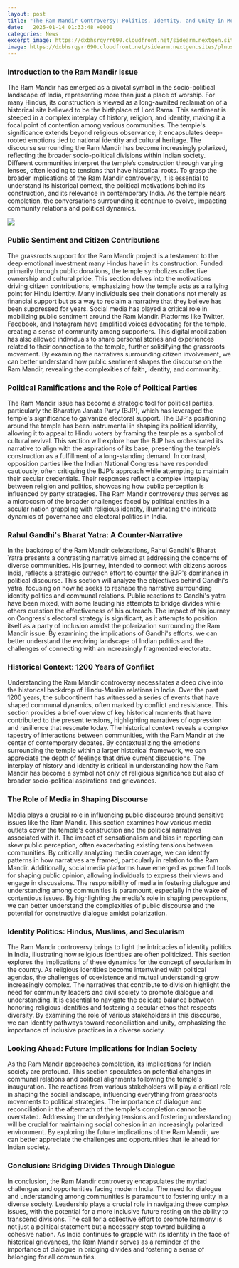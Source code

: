 ```yaml
---
layout: post
title: "The Ram Mandir Controversy: Politics, Identity, and Unity in Modern India"
date:   2025-01-14 01:33:48 +0000
categories: News
excerpt_image: https://dxbhsrqyrr690.cloudfront.net/sidearm.nextgen.sites/plnusealions.com/images/responsive_2023/default_image.png
image: https://dxbhsrqyrr690.cloudfront.net/sidearm.nextgen.sites/plnusealions.com/images/responsive_2023/default_image.png
---
```


### Introduction to the Ram Mandir Issue
The Ram Mandir has emerged as a pivotal symbol in the socio-political landscape of India, representing more than just a place of worship. For many Hindus, its construction is viewed as a long-awaited reclamation of a historical site believed to be the birthplace of Lord Rama. This sentiment is steeped in a complex interplay of history, religion, and identity, making it a focal point of contention among various communities. The temple's significance extends beyond religious observance; it encapsulates deep-rooted emotions tied to national identity and cultural heritage.
The discourse surrounding the Ram Mandir has become increasingly polarized, reflecting the broader socio-political divisions within Indian society. Different communities interpret the temple’s construction through varying lenses, often leading to tensions that have historical roots. To grasp the broader implications of the Ram Mandir controversy, it is essential to understand its historical context, the political motivations behind its construction, and its relevance in contemporary India. As the temple nears completion, the conversations surrounding it continue to evolve, impacting community relations and political dynamics.

![](https://dxbhsrqyrr690.cloudfront.net/sidearm.nextgen.sites/plnusealions.com/images/responsive_2023/default_image.png)
### Public Sentiment and Citizen Contributions
The grassroots support for the Ram Mandir project is a testament to the deep emotional investment many Hindus have in its construction. Funded primarily through public donations, the temple symbolizes collective ownership and cultural pride. This section delves into the motivations driving citizen contributions, emphasizing how the temple acts as a rallying point for Hindu identity. Many individuals see their donations not merely as financial support but as a way to reclaim a narrative that they believe has been suppressed for years.
Social media has played a critical role in mobilizing public sentiment around the Ram Mandir. Platforms like Twitter, Facebook, and Instagram have amplified voices advocating for the temple, creating a sense of community among supporters. This digital mobilization has also allowed individuals to share personal stories and experiences related to their connection to the temple, further solidifying the grassroots movement. By examining the narratives surrounding citizen involvement, we can better understand how public sentiment shapes the discourse on the Ram Mandir, revealing the complexities of faith, identity, and community.
### Political Ramifications and the Role of Political Parties
The Ram Mandir issue has become a strategic tool for political parties, particularly the Bharatiya Janata Party (BJP), which has leveraged the temple's significance to galvanize electoral support. The BJP's positioning around the temple has been instrumental in shaping its political identity, allowing it to appeal to Hindu voters by framing the temple as a symbol of cultural revival. This section will explore how the BJP has orchestrated its narrative to align with the aspirations of its base, presenting the temple’s construction as a fulfillment of a long-standing demand.
In contrast, opposition parties like the Indian National Congress have responded cautiously, often critiquing the BJP’s approach while attempting to maintain their secular credentials. Their responses reflect a complex interplay between religion and politics, showcasing how public perception is influenced by party strategies. The Ram Mandir controversy thus serves as a microcosm of the broader challenges faced by political entities in a secular nation grappling with religious identity, illuminating the intricate dynamics of governance and electoral politics in India.
### Rahul Gandhi's Bharat Yatra: A Counter-Narrative
In the backdrop of the Ram Mandir celebrations, Rahul Gandhi's Bharat Yatra presents a contrasting narrative aimed at addressing the concerns of diverse communities. His journey, intended to connect with citizens across India, reflects a strategic outreach effort to counter the BJP's dominance in political discourse. This section will analyze the objectives behind Gandhi's yatra, focusing on how he seeks to reshape the narrative surrounding identity politics and communal relations.
Public reactions to Gandhi's yatra have been mixed, with some lauding his attempts to bridge divides while others question the effectiveness of his outreach. The impact of his journey on Congress's electoral strategy is significant, as it attempts to position itself as a party of inclusion amidst the polarization surrounding the Ram Mandir issue. By examining the implications of Gandhi's efforts, we can better understand the evolving landscape of Indian politics and the challenges of connecting with an increasingly fragmented electorate.
### Historical Context: 1200 Years of Conflict
Understanding the Ram Mandir controversy necessitates a deep dive into the historical backdrop of Hindu-Muslim relations in India. Over the past 1200 years, the subcontinent has witnessed a series of events that have shaped communal dynamics, often marked by conflict and resistance. This section provides a brief overview of key historical moments that have contributed to the present tensions, highlighting narratives of oppression and resilience that resonate today.
The historical context reveals a complex tapestry of interactions between communities, with the Ram Mandir at the center of contemporary debates. By contextualizing the emotions surrounding the temple within a larger historical framework, we can appreciate the depth of feelings that drive current discussions. The interplay of history and identity is critical in understanding how the Ram Mandir has become a symbol not only of religious significance but also of broader socio-political aspirations and grievances.
### The Role of Media in Shaping Discourse
Media plays a crucial role in influencing public discourse around sensitive issues like the Ram Mandir. This section examines how various media outlets cover the temple's construction and the political narratives associated with it. The impact of sensationalism and bias in reporting can skew public perception, often exacerbating existing tensions between communities. By critically analyzing media coverage, we can identify patterns in how narratives are framed, particularly in relation to the Ram Mandir.
Additionally, social media platforms have emerged as powerful tools for shaping public opinion, allowing individuals to express their views and engage in discussions. The responsibility of media in fostering dialogue and understanding among communities is paramount, especially in the wake of contentious issues. By highlighting the media's role in shaping perceptions, we can better understand the complexities of public discourse and the potential for constructive dialogue amidst polarization.
### Identity Politics: Hindus, Muslims, and Secularism
The Ram Mandir controversy brings to light the intricacies of identity politics in India, illustrating how religious identities are often politicized. This section explores the implications of these dynamics for the concept of secularism in the country. As religious identities become intertwined with political agendas, the challenges of coexistence and mutual understanding grow increasingly complex.
The narratives that contribute to division highlight the need for community leaders and civil society to promote dialogue and understanding. It is essential to navigate the delicate balance between honoring religious identities and fostering a secular ethos that respects diversity. By examining the role of various stakeholders in this discourse, we can identify pathways toward reconciliation and unity, emphasizing the importance of inclusive practices in a diverse society.
### Looking Ahead: Future Implications for Indian Society
As the Ram Mandir approaches completion, its implications for Indian society are profound. This section speculates on potential changes in communal relations and political alignments following the temple's inauguration. The reactions from various stakeholders will play a critical role in shaping the social landscape, influencing everything from grassroots movements to political strategies.
The importance of dialogue and reconciliation in the aftermath of the temple's completion cannot be overstated. Addressing the underlying tensions and fostering understanding will be crucial for maintaining social cohesion in an increasingly polarized environment. By exploring the future implications of the Ram Mandir, we can better appreciate the challenges and opportunities that lie ahead for Indian society.
### Conclusion: Bridging Divides Through Dialogue
In conclusion, the Ram Mandir controversy encapsulates the myriad challenges and opportunities facing modern India. The need for dialogue and understanding among communities is paramount to fostering unity in a diverse society. Leadership plays a crucial role in navigating these complex issues, with the potential for a more inclusive future resting on the ability to transcend divisions.
The call for a collective effort to promote harmony is not just a political statement but a necessary step toward building a cohesive nation. As India continues to grapple with its identity in the face of historical grievances, the Ram Mandir serves as a reminder of the importance of dialogue in bridging divides and fostering a sense of belonging for all communities.